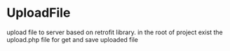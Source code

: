 # UploadFile

upload file to server based on retrofit library.
in the root of project exist the upload.php file for get and save uploaded file
